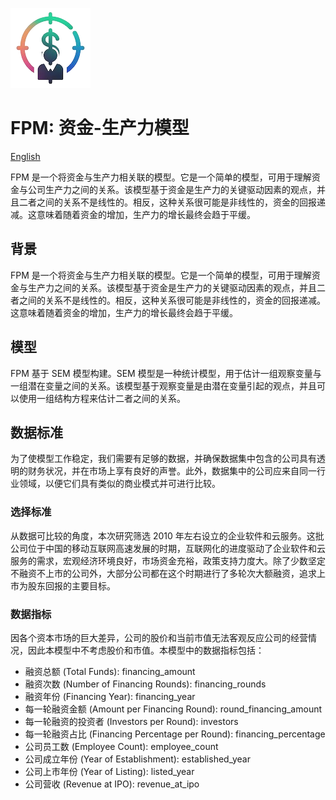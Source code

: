 ![FPM](./assets/images/logo.png)

# FPM: 资金-生产力模型

[English](./index.md)

FPM 是一个将资金与生产力相关联的模型。它是一个简单的模型，可用于理解资金与公司生产力之间的关系。该模型基于资金是生产力的关键驱动因素的观点，并且二者之间的关系不是线性的。相反，这种关系很可能是非线性的，资金的回报递减。这意味着随着资金的增加，生产力的增长最终会趋于平缓。

## 背景

FPM 是一个将资金与生产力相关联的模型。它是一个简单的模型，可用于理解资金与生产力之间的关系。该模型基于资金是生产力的关键驱动因素的观点，并且二者之间的关系不是线性的。相反，这种关系很可能是非线性的，资金的回报递减。这意味着随着资金的增加，生产力的增长最终会趋于平缓。

## 模型

FPM 基于 SEM 模型构建。SEM 模型是一种统计模型，用于估计一组观察变量与一组潜在变量之间的关系。该模型基于观察变量是由潜在变量引起的观点，并且可以使用一组结构方程来估计二者之间的关系。

## 数据标准

为了使模型工作稳定，我们需要有足够的数据，并确保数据集中包含的公司具有透明的财务状况，并在市场上享有良好的声誉。此外，数据集中的公司应来自同一行业领域，以便它们具有类似的商业模式并可进行比较。

### 选择标准

从数据可比较的角度，本次研究筛选 2010 年左右设立的企业软件和云服务。这批公司位于中国的移动互联网高速发展的时期，互联网化的进度驱动了企业软件和云服务的需求，宏观经济环境良好，市场资金充裕，政策支持力度大。除了少数坚定不融资不上市的公司外，大部分公司都在这个时期进行了多轮次大额融资，追求上市为股东回报的主要目标。

### 数据指标

因各个资本市场的巨大差异，公司的股价和当前市值无法客观反应公司的经营情况，因此本模型中不考虑股价和市值。本模型中的数据指标包括：

- 融资总额 (Total Funds): financing_amount
- 融资次数 (Number of Financing Rounds): financing_rounds
- 融资年份 (Financing Year): financing_year
- 每一轮融资金额 (Amount per Financing Round): round_financing_amount
- 每一轮融资的投资者 (Investors per Round): investors
- 每一轮融资占比 (Financing Percentage per Round): financing_percentage
- 公司员工数 (Employee Count): employee_count
- 公司成立年份 (Year of Establishment): established_year
- 公司上市年份 (Year of Listing): listed_year
- 公司营收 (Revenue at IPO): revenue_at_ipo
